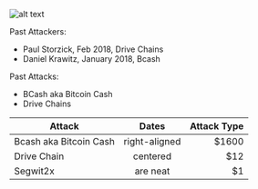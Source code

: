 <!-- TITLE: Darkside Bitcoin -->
<!-- SUBTITLE: Exposing those dedicated to destroying peace and prosperity in the galaxy! -->

![alt text](http://res.cloudinary.com/doohickey/image/upload/v1517938258/darkside_folks_g83unk.png "Star Wars Characters")

Past Attackers:

* Paul Storzick, Feb 2018, Drive Chains
* Daniel Krawitz, January 2018, Bcash


Past Attacks:

* BCash aka Bitcoin Cash
* Drive Chains

| Attack        | Dates           | Attack Type |                       
| ------------- |:-------------:| -----:|
| Bcash aka Bitcoin Cash      | right-aligned | $1600 |
| Drive Chain      | centered      |   $12 |
| Segwit2x | are neat      |    $1 |

